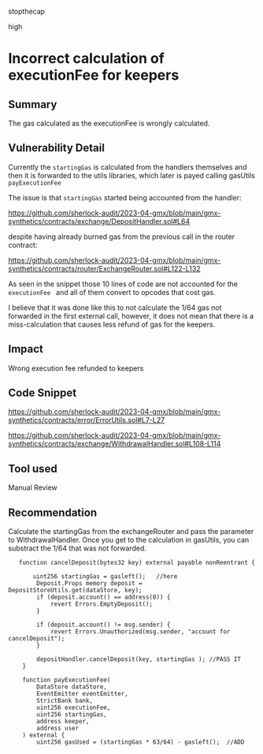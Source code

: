 stopthecap

high

# Incorrect calculation of executionFee for keepers

## Summary
The gas calculated as the executionFee  is wrongly calculated.

## Vulnerability Detail
Currently the `startingGas` is calculated from the handlers themselves and then it is forwarded to the utils libraries, which later is payed calling gasUtils `payExecutionFee`

The issue is that `startingGas` started being accounted from the handler: 

https://github.com/sherlock-audit/2023-04-gmx/blob/main/gmx-synthetics/contracts/exchange/DepositHandler.sol#L64

despite having already burned gas from the previous call in the router contract:

https://github.com/sherlock-audit/2023-04-gmx/blob/main/gmx-synthetics/contracts/router/ExchangeRouter.sol#L122-L132

As seen in the snippet those 10 lines of code are not accounted for the `executionFee ` and all of them convert to opcodes that cost gas.

I believe that it was done like this to not calculate the 1/64 gas not forwarded in the first external call, however, it does not mean that there is a miss-calculation that causes less refund of gas for the keepers.

## Impact
Wrong execution fee refunded to keepers

## Code Snippet

https://github.com/sherlock-audit/2023-04-gmx/blob/main/gmx-synthetics/contracts/error/ErrorUtils.sol#L7-L27

https://github.com/sherlock-audit/2023-04-gmx/blob/main/gmx-synthetics/contracts/exchange/WithdrawalHandler.sol#L108-L114

## Tool used

Manual Review

## Recommendation
Calculate the startingGas from the exchangeRouter and pass the parameter to WithdrawalHandler. Once you get to the calculation in gasUtils, you can substract the 1/64 that was not forwarded.

```solidity
   function cancelDeposit(bytes32 key) external payable nonReentrant {

       uint256 startingGas = gasleft();   //here
        Deposit.Props memory deposit = DepositStoreUtils.get(dataStore, key);
        if (deposit.account() == address(0)) {
            revert Errors.EmptyDeposit();
        }

        if (deposit.account() != msg.sender) {
            revert Errors.Unauthorized(msg.sender, "account for cancelDeposit");
        }

        depositHandler.cancelDeposit(key, startingGas ); //PASS IT
    }
```


```solidity
    function payExecutionFee(
        DataStore dataStore,
        EventEmitter eventEmitter,
        StrictBank bank,
        uint256 executionFee,
        uint256 startingGas,
        address keeper,
        address user
    ) external {
        uint256 gasUsed = (startingGas * 63/64) - gasleft();  //ADD
```
